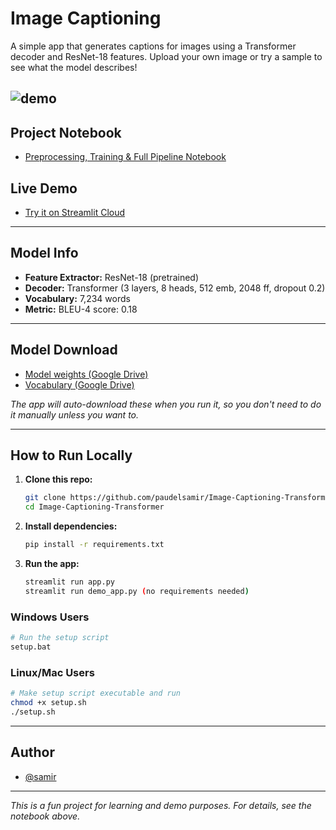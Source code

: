 # Image Captioning 
A simple app that generates captions for images using a Transformer decoder and ResNet-18 features. Upload your own image or try a sample to see what the model describes!

![demo](demo.gif)
---

## Project Notebook
- [Preprocessing, Training & Full Pipeline Notebook](https://github.com/paudelsamir/365DaysOfData/blob/main/10-Projects-Based-ML-DL/03-Image-Captioning/image-captioning.ipynb)

## Live Demo
- [Try it on Streamlit Cloud](https://image-captioning-samir.streamlit.app)
---

## Model Info

- **Feature Extractor:** ResNet-18 (pretrained)
- **Decoder:** Transformer (3 layers, 8 heads, 512 emb, 2048 ff, dropout 0.2)
- **Vocabulary:** 7,234 words
- **Metric:** BLEU-4 score: 0.18

---

## Model Download

- [Model weights (Google Drive)](https://drive.google.com/file/d/1Yyfk7tnx-vrYqdmVY9JluZn2PqaK-6_W/view?usp=sharing)
- [Vocabulary (Google Drive)](https://drive.google.com/file/d/17QDWhwp6wQweaaHRk8FZmippeQ04m0gH/view?usp=drive_link)

*The app will auto-download these when you run it, so you don't need to do it manually unless you want to.*

---

## How to Run Locally

1. **Clone this repo:**
   ```bash
   git clone https://github.com/paudelsamir/Image-Captioning-Transformer.git
   cd Image-Captioning-Transformer
   ```
2. **Install dependencies:**
   ```bash
   pip install -r requirements.txt
   ```
3. **Run the app:**
   ```bash
   streamlit run app.py
   streamlit run demo_app.py (no requirements needed)
   ```

### Windows Users
```bash
# Run the setup script
setup.bat
```

### Linux/Mac Users
```bash
# Make setup script executable and run
chmod +x setup.sh
./setup.sh
```
---

## Author
- [@samir](https://x.com/samireey)

---

*This is a fun project for learning and demo purposes. For details, see the notebook above.*

